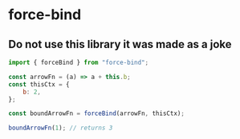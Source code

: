 # force-bind

## Do not use this library it was made as a joke

```js
import { forceBind } from "force-bind";

const arrowFn = (a) => a + this.b;
const thisCtx = {
    b: 2,
};

const boundArrowFn = forceBind(arrowFn, thisCtx);

boundArrowFn(1); // returns 3
```
